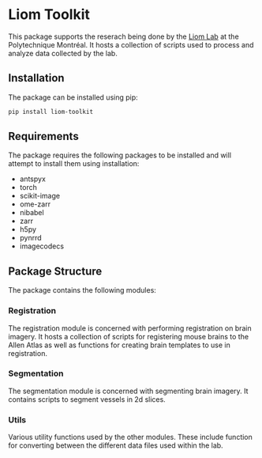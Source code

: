 # Liom Toolkit

This package supports the reserach being done by the [Liom Lab](https://liom.ca) at the Polytechnique Montréal. It hosts
a collection of scripts used to process and analyze data collected by the lab.

## Installation

The package can be installed using pip:

```bash
pip install liom-toolkit
```

## Requirements

The package requires the following packages to be installed and will attempt to install them using installation:

- antspyx
- torch
- scikit-image
- ome-zarr
- nibabel
- zarr
- h5py
- pynrrd
- imagecodecs

## Package Structure

The package contains the following modules:

### Registration

The registration module is concerned with performing registration on brain imagery. It hosts a collection of scripts for
registering mouse brains to the Allen Atlas as well as functions for creating brain templates to use in registration.

### Segmentation

The segmentation module is concerned with segmenting brain imagery. It contains scripts to segment vessels in 2d slices.

### Utils

Various utility functions used by the other modules. These include function for converting between the different data
files used within the lab.
